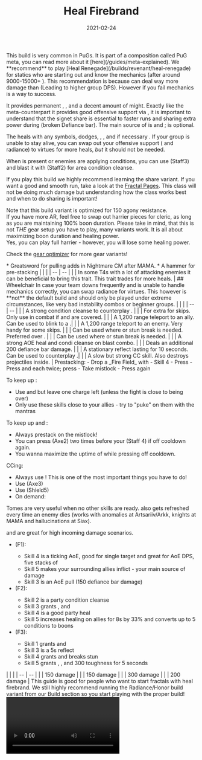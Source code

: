 ﻿---
title: 'Heal Firebrand'
date: '2021-02-24'
rating: 'Offmeta'
role: 'Support'
profession: 'Guardian'
specialization: 'Firebrand'
skills: [9093, 9153, 9251]
boons: ['Quickness', 'Fury', 'Might', 'Stability', 'Retaliation', 'Aegis']
conditions: ['Vulnerability', 'Blinded', 'Crippled']
code: '[&DQEQLjElPjZLF0sXehZ6FksBNgH+AP4AiRKJEgAAAAAAAAAAAAAAAAAAAAA=]'
cmguides: '/cm-guides/guardian/heal-firebrand'
classification: [4, 1, 3, 1, 2]
---

<Message>
This build is very common in PuGs. It is part of a composition called PuG meta, you can read more about it [here](/guides/meta-explained). We **recommend** to play [Heal Renegade](/builds/revenant/heal-renegade) for statics who are starting out and know the mechanics (after around 9000-15000+ <Item id="94020"/>). This recommendation is because  <Specialization name="Firebrand"/> can deal way more damage than <Specialization name="Renegade"/> (Leading to higher group DPS). However if you fail mechanics <Specialization name="Firebrand" text="Heal Firebrand"/> is a way to success.
</Message>

It provides permanent <Boon name="Quickness"/>, <Boon name="Regeneration"/>, <Boon name="Fury"/> and a decent amount of might. Exactly like the meta-counterpart it provides good offensive support via <Skill name="Bane Signet"/>, it is important to understand that the signet share is essential to faster runs and sharing extra power during <Effect name="Exposed"/> (broken Defiance bar). The main source of <Boon name="Quickness"/> is <Skill name="Restoring Reprieve"/> and <Skill name="Potent Haste"/>; <Skill name="Feel My Wrath"/> is optional.

The <Specialization name="Firebrand" text="Heal Firebrand"/> heals with any symbols, dodges, <Boon name="Regeneration"/>, <Skill name="Restoring Reprieve"/>, and if necessary <Skill name="Bow of Truth"/>. If your group is unable to stay alive, you can swap out your offensive support (<Skill name="Bane Signet"/> and radiance) to virtues for more heals, *but* it should not be needed.

When <Instability name="Afflicted"/> is present or enemies are applying conditions, you can use <Skill name="Symbol of Swiftness"/> (Staff3) and blast it with <Skill name="Holy Strike"/> (Staff2) for area condition cleanse.


If you play this build we highly recommend learning the <Skill name="Bane Signet"/> share variant. If you want a good and smooth run, take a look at the [Fractal Pages](/fractals). This class will not be doing much damage but understanding how the class works best and when to do <Skill name="Bane Signet"/> sharing is important! 

<Divider text="Equipment"/>

Note that this build variant is optimized for 150 agony resistance.  
If you have more AR, feel free to swap out harrier pieces for cleric, as long as you are maintaining 100% boon duration. Please take in mind, that this is not _THE_ gear setup you have to play, many variants work. It is all about maximizing boon duration and healing power.  
Yes, you can play full harrier - however, you will lose some healing power.

Check the [gear optimizer](http://old.discretize.eu) for more gear variants!

<Grid>
<GridItem sm="4">
<Armor weight="Heavy" helmAffix="Harrier" helmRune="Monk" shouldersAffix="Harrier" shouldersRune="Monk" coatAffix="Harrier" coatRune="Monk" glovesAffix="Harrier" glovesRune="Monk" leggingsAffix="Harrier" leggingsRune="Monk" bootsAffix="Harrier" bootsRune="Monk" helmInfusionId="49432" shouldersInfusionId="49432" coatInfusionId="49432" glovesInfusionId="49432" leggingsInfusionId="49432" bootsInfusionId="49432" />
</GridItem>
 
<GridItem sm="4">
<Weapons weapon1MainType="Staff" weapon1MainAffix="Harrier" weapon1MainSigil1="Transference" weapon1MainSigil2="Concentration" weapon2MainType="Axe" weapon2MainAffix="Harrier" weapon2MainSigil1="Transference" weapon2OffType="Shield" weapon2OffAffix="Harrier" weapon2OffSigil="Concentration" weapon1MainInfusion1Id="49432" weapon2MainInfusion1Id="49432" weapon1MainInfusion2Id="49432" weapon2OffInfusionId="49432"/>
<Card title="Swap Weapons">
* Greatsword for pulling adds in Nightmare CM after MAMA.
* A hammer for <Boon name="Might"/> pre-stacking
</Card>
</GridItem>

<GridItem sm="4">
<BackAndTrinkets backItemAffix="Cleric" accessory1Affix="Cleric" accessory2Affix="Cleric" amuletAffix="Harrier" ring1Affix="Cleric" ring2Affix="Harrier" backItemInfusion1Id="49432" backItemInfusion2Id="49432" accessory1InfusionId="49432" accessory2InfusionId="49432" ring1Infusion1Id="49432" ring1Infusion2Id="49432" ring1Infusion3Id="49432" ring2Infusion1Id="49432" ring2Infusion2Id="49432" ring2Infusion3Id="49432"/>
<Consumables food="Delicious Rice Ball" utilityId="67528" infusion="Healing +9 Agony Infusion"/>
</GridItem>

</Grid>

<Divider text="Build"/>

<Grid>
<GridItem sm="7">
<Traits traits1="Radiance" traits1Selected="Right Hand Strength, Wrath of justice, Perfect Inscriptions" traits2="Honor" traits2Selected="Invigorated Bulwark, Honorable Staff, Writ of Persistence" traits3="Firebrand" traits3Selected="Liberators Vow, Weighty Terms, Loremaster"/>
 
<Card title="Situational Traits">
| | |
| -- | -- |
| <Trait name="Pure of heart" size="big" disableText/> | In some T4s with a lot of attacking enemies it can be beneficial to bring this trait. This trait trades <Boon name="Might"/> for more heals. |
## Wheelchair
In case your team downs frequently and is unable to handle mechanics correctly, you can swap radiance for virtues. This however is **not** the default build and should only be played under extreme circumstances, like very bad instability combos or beginner groups.
<Traits unembossed traits1Id="46" traits1="Virtues"  traits1SelectedIds="625, 610, 554"/>

</Card>
</GridItem>

<GridItem sm="5">
<Skills heal="Mantra of Solace" utility1="Mantra of Potence" utility3="Bane Signet" elite="Feel my Wrath"/>

<Card title="Situational Skills">
| | |
| -- | -- |
| <Skill id="45460" size="big" disableText/> | A strong condition cleanse to counterplay <Instability name="Afflicted"/>. |
| <Skill name="Mantra of Liberation" size="big" disableText/> | For extra <Boon name="Stability"/> for skips. Only use in combat if <Boon name="Fury"/> and <Boon name="Quickness"/> are covered. |
| <Skill id="9246" size="big" disableText/> | A 1,200 range teleport to an ally. Can be used to blink to a <Skill id="9168"/>.|
| <Skill id="9247" size="big" disableText/> | A 1,200 range teleport to an enemy. Very handy for some skips. |
| <Skill name="Hallowed Ground" size="big" disableText/> | Can be used where <Boon name="Stability"/> or stun break is needed. Preferred over <Skill id="9153"/>. |
| <Skill id="9153" size="big" disableText/> | Can be used where <Boon name="Stability"/> or stun break is needed. |
| <Skill id="9175" size="big" disableText/> | A strong AOE heal and condi cleanse on blast combo. |
| <Skill id="9125" size="big" disableText/> | Deals an additional 200 defiance bar damage. |
| <Skill id="9251" size="big" disableText/> | A stationary reflect lasting for 10 seconds. Can be used to counterplay <Instability name="We Bleed Fire"/>.|
| <Skill name="Sanctuary" size="big" disableText/> | A slow but strong CC skill. Also destroys projectiles inside. |
</Card>
</GridItem>
</Grid>

<Divider text="Details"/>

<Grid>
<GridItem sm="12">
<Card title="Skill Usage">
Prestacking:
- Drop a _Fire Field_ with <Skill id="44364"/> - Skill 4
- Press <Skill name="Empower"/>
- Press <Skill name="Restoring Reprieve"/> and <Skill name="Potent Haste"/> each twice; press <Skill name="Feel My Wrath"/>
- Take mistlock 
- Press <Skill name="Empower"/> again

To keep up <Boon name="Quickness"/>:
- Use <Skill name="Restoring Reprieve"/> and <Skill name="Potent Haste"/> but leave one charge left (unless the fight is close to being over)
- Only use these skills close to your allies - try to "puke" on them with the mantras

To keep up <Boon name="Might"/> and <Boon name="Fury"/>:

- Always prestack <Boon name="Might"/> on the mistlock!
- You can press <Skill name="Symbol of Vengeance"/> (Axe2) two times before your <Skill name="Empower"/> (Staff 4) if off cooldown again.
- You wanna maximize the uptime of <Skill name="Symbol of Vengeance"/> while pressing <Skill name="Empower"/> off cooldown.

CCing:

- Always use <Skill name="Bane Signet"/>! This is one of the most important things you have to do!
- Use <Skill name="Blazing Edge"/> (Axe3)
- Use <Skill name="Shield of Absorption"/> (Shield5)
- On demand: <Skill name="Sanctuary"/>

Tomes are very useful when no other skills are ready. <Skill name="Tome of Justice"/> also gets refreshed every time an enemy dies (works with anomalies at Artsariiv/Arkk, knights at MAMA and hallucinations at Siax).

<Skill name="Tome of Courage"/> and <Skill name="Tome of Resolve"/> are great for high incoming damage scenarios.

- <Skill name="Tome of Justice"/> (F1):
  - Skill 4 is a ticking AoE, good for single target and great for AoE DPS, five stacks of <Condition name="Burning"/>
  - Skill 5 makes your surrounding allies inflict <Condition name="Burning"/> - your main source of damage
  - Skill 3 is an AoE pull (150 defiance bar damage)
- <Skill name="Tome of Resolve"/> (F2):
  - Skill 2 is a party condition cleanse
  - Skill 3 grants <Boon name="Vigor"/>, <Boon name="Regeneration"/> and <Boon name="Swiftness"/>
  - Skill 4 is a good party heal
  - Skill 5 increases healing on allies for 8s by 33% and converts up to 5 conditions to boons
- <Skill name="Tome of Courage"/> (F3):
  - Skill 1 grants <Boon name="Stability"/> and <Boon name="Swiftness"/>
  - Skill 3 is a 5s reflect
  - Skill 4 grants <Boon name="Resistance"/> and breaks stun
  - Skill 5 grants <Boon name="Aegis"/>, <Boon name="Protection"/>, <Boon name="Stability"/> and 300 toughness for 5 seconds

</Card>

</GridItem>

<GridItem>
<Card title="CC skills">
| | |
| -- | -- |
| <Skill name="Blazing Edge"/> | 150 damage |
| <Skill name="Shield of Absorption"/> | 150 damage |
| <Skill name="Bane Signet"/> | 300 damage |
| <Skill id="9125"/> | 200 damage |
</Card>
</GridItem>
<GridItem>
<Message>
This guide is good for people who want to start fractals with heal firebrand. We still highly recommend running the Radiance/Honor build variant from our Build section so you start playing with the proper build!
</Message>
<Video youtube="oigZbGyQvbQ" title="In-depth build guide by Rheyo"/>
</GridItem>
</Grid>
